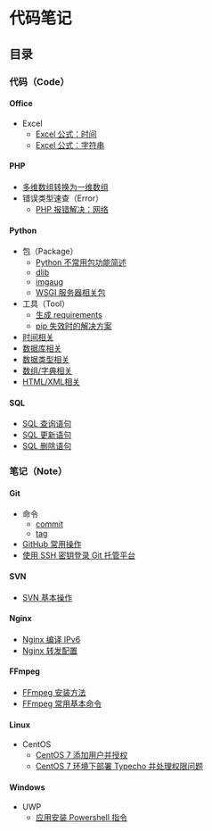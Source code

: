 # 代码笔记


## 目录

### 代码（Code）

#### Office
- Excel
  - [Excel 公式：时间](Code/Office/Excel/Excel公式：时间)
  - [Excel 公式：字符串](Code/Office/Excel/Excel公式：字符串)

#### PHP
- [多维数组转换为一维数组](https://github.com/zhangpeng96/Coding-Notebook/blob/master/Code/PHP/多维数组转换为一维数组.php)
- 错误类型速查（Error）
  - [PHP 报错解决：网络](Code/PHP/Error/PHP报错解决：网络)

#### Python
- 包（Package）
  - [Python 不常用包功能简述](Code/Python/Package/summary) 
  - [dlib](Code/Python/Package/dlib)
  - [imgaug](Code/Python/Package/imgaug)
  - [WSGI 服务器相关包](Code/Python/Package/wsgi) 
- 工具（Tool）
  - [生成 requirements](Code/Python/Tool/生成、使用requirements)
  - [pip 失效时的解决方案](Code/Python/Tool/pip失效时的解决方案)
- [时间相关](Code/Python/时间相关)
- [数据库相关](Code/Python/数据库相关)
- [数据类型相关](Code/Python/数据类型相关) 
- [数组/字典相关](Code/Python/数组、字典相关)
- [HTML/XML相关](Code/Python/HTML、XML相关)

#### SQL
- [SQL 查询语句](Code/SQL/SQL查询语句)
- [SQL 更新语句](Code/SQL/SQL更新语句)
- [SQL 删除语句](Code/SQL/SQL删除语句) 


### 笔记（Note）


#### Git
- 命令
  - [commit](Note/Git/命令/commit)
  - [tag](Note/Git/命令/tag)
- [GitHub 常用操作](Note/Git/GitHub常用操作)
- [使用 SSH 密钥登录 Git 托管平台](Note/Git/使用SSH密钥登录)

#### SVN
- [SVN 基本操作](Note/SVN/SVN基本操作)

#### Nginx
- [Nginx 编译 IPv6](Note/Nginx/Nginx编译IPv6)
- [Nginx 转发配置](Note/Nginx/Nginx转发配置)

#### FFmpeg
- [FFmpeg 安装方法](Note/FFmpeg/FFmpeg安装方法)
- [FFmpeg 常用基本命令](Note/FFmpeg/FFmpeg常用基本命令)

#### Linux
- CentOS
  - [CentOS 7 添加用户并授权](Note/Linux/CentOS/CentOS7添加用户并授权) 
  - [CentOS 7 环境下部署 Typecho 并处理权限问题](Note/Linux/CentOS/CentOS7环境部署Typecho并处理权限问题)

#### Windows
- UWP
  - [应用安装 Powershell 指令](Note/Windows/UWP/应用安装指令) 